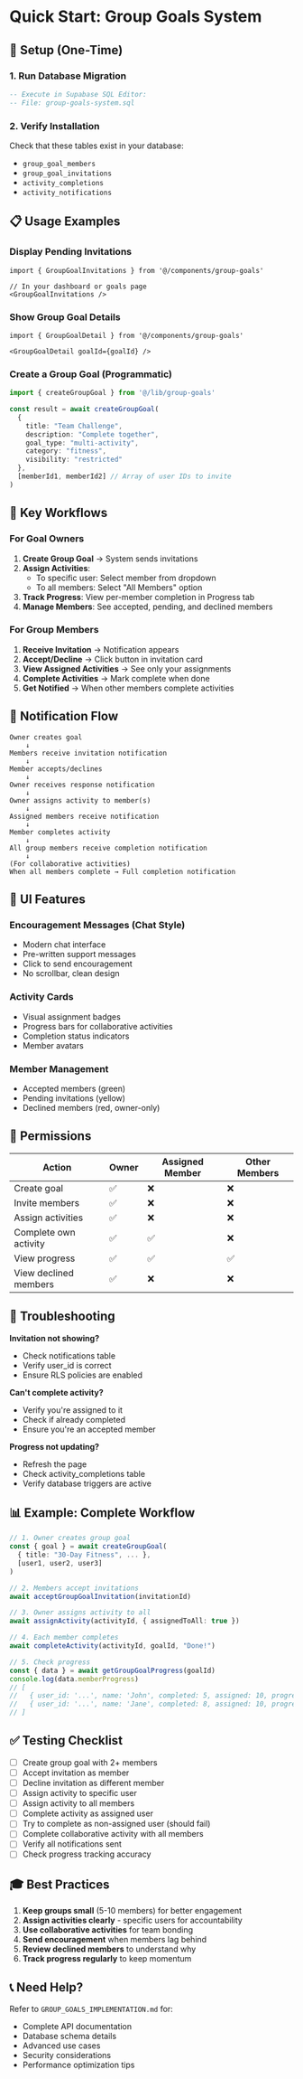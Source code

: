 # Quick Start: Group Goals System

## 🚀 Setup (One-Time)

### 1. Run Database Migration
```sql
-- Execute in Supabase SQL Editor:
-- File: group-goals-system.sql
```

### 2. Verify Installation
Check that these tables exist in your database:
- `group_goal_members`
- `group_goal_invitations`
- `activity_completions`
- `activity_notifications`

## 📋 Usage Examples

### Display Pending Invitations
```tsx
import { GroupGoalInvitations } from '@/components/group-goals'

// In your dashboard or goals page
<GroupGoalInvitations />
```

### Show Group Goal Details
```tsx
import { GroupGoalDetail } from '@/components/group-goals'

<GroupGoalDetail goalId={goalId} />
```

### Create a Group Goal (Programmatic)
```typescript
import { createGroupGoal } from '@/lib/group-goals'

const result = await createGroupGoal(
  {
    title: "Team Challenge",
    description: "Complete together",
    goal_type: "multi-activity",
    category: "fitness",
    visibility: "restricted"
  },
  [memberId1, memberId2] // Array of user IDs to invite
)
```

## 🎯 Key Workflows

### For Goal Owners

1. **Create Group Goal** → System sends invitations
2. **Assign Activities**:
   - To specific user: Select member from dropdown
   - To all members: Select "All Members" option
3. **Track Progress**: View per-member completion in Progress tab
4. **Manage Members**: See accepted, pending, and declined members

### For Group Members

1. **Receive Invitation** → Notification appears
2. **Accept/Decline** → Click button in invitation card
3. **View Assigned Activities** → See only your assignments
4. **Complete Activities** → Mark complete when done
5. **Get Notified** → When other members complete activities

## 🔔 Notification Flow

```
Owner creates goal
    ↓
Members receive invitation notification
    ↓
Member accepts/declines
    ↓
Owner receives response notification
    ↓
Owner assigns activity to member(s)
    ↓
Assigned members receive notification
    ↓
Member completes activity
    ↓
All group members receive completion notification
    ↓
(For collaborative activities)
When all members complete → Full completion notification
```

## 🎨 UI Features

### Encouragement Messages (Chat Style)
- Modern chat interface
- Pre-written support messages
- Click to send encouragement
- No scrollbar, clean design

### Activity Cards
- Visual assignment badges
- Progress bars for collaborative activities
- Completion status indicators
- Member avatars

### Member Management
- Accepted members (green)
- Pending invitations (yellow)
- Declined members (red, owner-only)

## 🔐 Permissions

| Action | Owner | Assigned Member | Other Members |
|--------|-------|-----------------|---------------|
| Create goal | ✅ | ❌ | ❌ |
| Invite members | ✅ | ❌ | ❌ |
| Assign activities | ✅ | ❌ | ❌ |
| Complete own activity | ✅ | ✅ | ❌ |
| View progress | ✅ | ✅ | ✅ |
| View declined members | ✅ | ❌ | ❌ |

## 🐛 Troubleshooting

**Invitation not showing?**
- Check notifications table
- Verify user_id is correct
- Ensure RLS policies are enabled

**Can't complete activity?**
- Verify you're assigned to it
- Check if already completed
- Ensure you're an accepted member

**Progress not updating?**
- Refresh the page
- Check activity_completions table
- Verify database triggers are active

## 📊 Example: Complete Workflow

```typescript
// 1. Owner creates group goal
const { goal } = await createGroupGoal(
  { title: "30-Day Fitness", ... },
  [user1, user2, user3]
)

// 2. Members accept invitations
await acceptGroupGoalInvitation(invitationId)

// 3. Owner assigns activity to all
await assignActivity(activityId, { assignedToAll: true })

// 4. Each member completes
await completeActivity(activityId, goalId, "Done!")

// 5. Check progress
const { data } = await getGroupGoalProgress(goalId)
console.log(data.memberProgress)
// [
//   { user_id: '...', name: 'John', completed: 5, assigned: 10, progress: 50 },
//   { user_id: '...', name: 'Jane', completed: 8, assigned: 10, progress: 80 }
// ]
```

## ✅ Testing Checklist

- [ ] Create group goal with 2+ members
- [ ] Accept invitation as member
- [ ] Decline invitation as different member
- [ ] Assign activity to specific user
- [ ] Assign activity to all members
- [ ] Complete activity as assigned user
- [ ] Try to complete as non-assigned user (should fail)
- [ ] Complete collaborative activity with all members
- [ ] Verify all notifications sent
- [ ] Check progress tracking accuracy

## 🎓 Best Practices

1. **Keep groups small** (5-10 members) for better engagement
2. **Assign activities clearly** - specific users for accountability
3. **Use collaborative activities** for team bonding
4. **Send encouragement** when members lag behind
5. **Review declined members** to understand why
6. **Track progress regularly** to keep momentum

## 📞 Need Help?

Refer to `GROUP_GOALS_IMPLEMENTATION.md` for:
- Complete API documentation
- Database schema details
- Advanced use cases
- Security considerations
- Performance optimization tips
